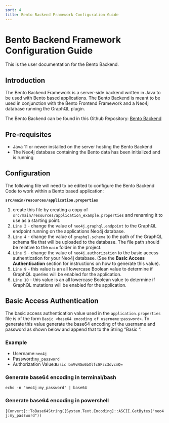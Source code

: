 ```yaml
---
sort: 4
title: Bento Backend Framework Configuration Guide
---
```


# Bento Backend Framework Configuration Guide
This is the user documentation for the Bento Backend.



## Introduction

The Bento Backend Framework is a server-side backend written in Java to be used with Bento based applications. The Bento Backend is meant to be used in conjunction with the Bento Frontend Framework and a Neo4j database running the GraphQL plugin.

The Bento Backend can be found in this Github Repository: [Bento Backend](https://github.com/CBIIT/bento-backend)


## Pre-requisites

*   Java 11 or newer installed on the server hosting the Bento Backend
*   The Neo4j database containing the Bento data has been initialized and is running



## Configuration

The following file will need to be edited to configure the Bento Backend Code to work within a Bento based application:

**````src/main/resources/application.properties````**

1.  create this file by creating a copy of ````src/main/resources/application_example.properties```` and renaming it to use as a starting point.
2.  ````Line 2```` - change the value of ````neo4j.graphql.endpoint```` to the GraphQL endpoint running on the applications Neo4j database.
3.  ````Line 4```` - change the value of  ````graphql.schema```` to the path of the GraphQL schema file that will be uploaded to the database. The file path should be relative to the ````main```` folder in the project.
4.  ````Line 5```` - change the value of ````neo4j.authorization```` to the basic access authentication for your Neo4j database. (See the **Basic Access Authentication** section for instructions on how to generate this value).
5.  ````Line 9```` - this value is an all lowercase Boolean value to determine if GraphQL queries will be enabled for the application.
6.  ````Line 10```` - this value is an all lowercase Boolean value to determine if GraphQL mutations will be enabled for the application.



## Basic Access Authentication

The basic access authentication value used in the ````application.properties```` file is of the form ````Basic <base64 encoding of username:password>````. To generate this value generate the base64 encoding of the username and password as shown below and append that to the String “Basic “.
    
### Example

*   Username:````neo4j````
*   Password:````my_password````
*   Authorization Value:````Basic bmVvNGo6bXlfcGFzc3dvcmQ=````

### Generate base64 encoding in terminal/bash

````echo -n "neo4j:my_password" | base64````

### Generate base64 encoding in powershell

````[Convert]::ToBase64String([System.Text.Encoding]::ASCII.GetBytes("neo4j:my_password"))````
